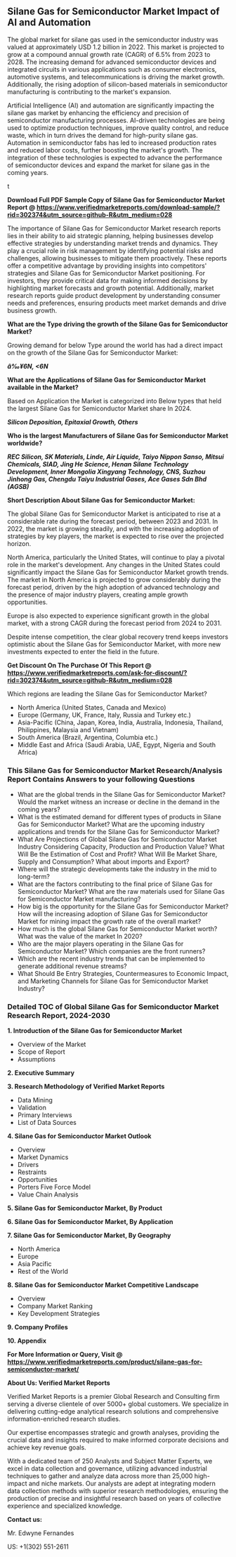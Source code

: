 <h2>Silane Gas for Semiconductor Market Impact of AI and Automation</h2><p>The global market for silane gas used in the semiconductor industry was valued at approximately USD 1.2 billion in 2022. This market is projected to grow at a compound annual growth rate (CAGR) of 6.5% from 2023 to 2028. The increasing demand for advanced semiconductor devices and integrated circuits in various applications such as consumer electronics, automotive systems, and telecommunications is driving the market growth. Additionally, the rising adoption of silicon-based materials in semiconductor manufacturing is contributing to the market's expansion.</p><p>Artificial Intelligence (AI) and automation are significantly impacting the silane gas market by enhancing the efficiency and precision of semiconductor manufacturing processes. AI-driven technologies are being used to optimize production techniques, improve quality control, and reduce waste, which in turn drives the demand for high-purity silane gas. Automation in semiconductor fabs has led to increased production rates and reduced labor costs, further boosting the market's growth. The integration of these technologies is expected to advance the performance of semiconductor devices and expand the market for silane gas in the coming years.</p>t</p><p id="" class=""><strong>Download Full PDF Sample Copy of Silane Gas for Semiconductor Market Report @ <a href="https://www.verifiedmarketreports.com/download-sample/?rid=302374&utm_source=github-R&utm_medium=028" target="_blank">https://www.verifiedmarketreports.com/download-sample/?rid=302374&utm_source=github-R&utm_medium=028</a></strong></p><p>The importance of&nbsp;Silane Gas for Semiconductor Market research reports lies in their ability to aid strategic planning, helping businesses develop effective strategies by understanding market trends and dynamics. They play a crucial role in risk management by identifying potential risks and challenges, allowing businesses to mitigate them proactively. These reports offer a competitive advantage by providing insights into competitors' strategies and Silane Gas for Semiconductor Market positioning. For investors, they provide critical data for making informed decisions by highlighting market forecasts and growth potential. Additionally, market research reports guide product development by understanding consumer needs and preferences, ensuring products meet market demands and drive business growth.</p><p><strong>What are the&nbsp;Type driving the growth of the Silane Gas for Semiconductor Market?</strong></p><p id="" class="">Growing demand for below Type around the world has had a direct impact on the growth of the Silane Gas for Semiconductor Market:</p><em><strong>â‰¥6N, <6N</strong></em></p><strong>What are the&nbsp;Applications&nbsp;of Silane Gas for Semiconductor Market available in the Market?</strong></p><p id="" class="">Based on Application the Market is categorized into Below types that held the largest Silane Gas for Semiconductor Market share In 2024.</p><em><strong>Silicon Deposition, Epitaxial Growth, Others</strong></em></p><strong>Who is the largest Manufacturers of Silane Gas for Semiconductor Market worldwide?</strong></p><p><em><strong>REC Silicon, SK Materials, Linde, Air Liquide, Taiyo Nippon Sanso, Mitsui Chemicals, SIAD, Jing He Science, Henan Silane Technology Development, Inner Mongolia Xingyang Technology, CNS, Suzhou Jinhong Gas, Chengdu Taiyu Industrial Gases, Ace Gases Sdn Bhd (AGSB)</strong></em></p><p id="" class=""><strong>Short Description About Silane Gas for Semiconductor Market:</strong></p><p>The global Silane Gas for Semiconductor Market is anticipated to rise at a considerable rate during the forecast period, between 2023 and 2031. In 2022, the market is growing steadily, and with the increasing adoption of strategies by key players, the market is expected to rise over the projected horizon.</p><p>North America, particularly the United States, will continue to play a pivotal role in the market's development. Any changes in the United States could significantly impact the Silane Gas for Semiconductor Market growth trends. The market in North America is projected to grow considerably during the forecast period, driven by the high adoption of advanced technology and the presence of major industry players, creating ample growth opportunities.</p><p>Europe is also expected to experience significant growth in the global market, with a strong CAGR during the forecast period from 2024 to 2031.</p><p>Despite intense competition, the clear global recovery trend keeps investors optimistic about the Silane Gas for Semiconductor Market, with more new investments expected to enter the field in the future.</p><p id="" class=""><strong>Get Discount On The Purchase Of This Report @ <a href="https://www.verifiedmarketreports.com/ask-for-discount/?rid=302374&utm_source=github-R&utm_medium=028" target="_blank">https://www.verifiedmarketreports.com/ask-for-discount/?rid=302374&utm_source=github-R&utm_medium=028</a></strong></p>Which regions are leading the Silane Gas for Semiconductor Market?</p><ul><li>North America (United States, Canada and Mexico)</li><li>Europe (Germany, UK, France, Italy, Russia and Turkey etc.)</li><li>Asia-Pacific (China, Japan, Korea, India, Australia, Indonesia, Thailand, Philippines, Malaysia and Vietnam)</li><li>South America (Brazil, Argentina, Columbia etc.)</li><li>Middle East and Africa (Saudi Arabia, UAE, Egypt, Nigeria and South Africa)</li></ul><h3 id="" class="">This Silane Gas for Semiconductor Market Research/Analysis Report Contains Answers to your following Questions</h3><ul><li>What are the global trends in the Silane Gas for Semiconductor Market? Would the market witness an increase or decline in the demand in the coming years?</li><li>What is the estimated demand for different types of products in Silane Gas for Semiconductor Market? What are the upcoming industry applications and trends for the Silane Gas for Semiconductor Market?</li><li>What Are Projections of Global Silane Gas for Semiconductor Market Industry Considering Capacity, Production and Production Value? What Will Be the Estimation of Cost and Profit? What Will Be Market Share, Supply and Consumption? What about imports and Export?</li><li>Where will the strategic developments take the industry in the mid to long-term?</li><li>What are the factors contributing to the final price of Silane Gas for Semiconductor Market? What are the raw materials used for Silane Gas for Semiconductor Market manufacturing?</li><li>How big is the opportunity for the Silane Gas for Semiconductor Market? How will the increasing adoption of Silane Gas for Semiconductor Market for mining impact the growth rate of the overall market?</li><li>How much is the global Silane Gas for Semiconductor Market worth? What was the value of the market In 2020?</li><li>Who are the major players operating in the Silane Gas for Semiconductor Market? Which companies are the front runners?</li><li>Which are the recent industry trends that can be implemented to generate additional revenue streams?</li><li>What Should Be Entry Strategies, Countermeasures to Economic Impact, and Marketing Channels for Silane Gas for Semiconductor Market Industry?</li></ul><h3 id="" class="">Detailed TOC of Global Silane Gas for Semiconductor Market Research Report, 2024-2030</h3><p id="" class=""><strong>1. Introduction of the Silane Gas for Semiconductor Market</strong></p><ul><li>Overview of the Market</li><li>Scope of Report</li><li>Assumptions</li></ul><p id="" class=""><strong>2. Executive Summary</strong></p><p id="" class=""><strong>3. Research Methodology of Verified Market Reports</strong></p><ul><li>Data Mining</li><li>Validation</li><li>Primary Interviews</li><li>List of Data Sources</li></ul><p id="" class=""><strong>4. Silane Gas for Semiconductor Market Outlook</strong></p><ul><li>Overview</li><li>Market Dynamics</li><li>Drivers</li><li>Restraints</li><li>Opportunities</li><li>Porters Five Force Model</li><li>Value Chain Analysis</li></ul><p id="" class=""><strong>5. Silane Gas for Semiconductor Market, By Product</strong></p><p id="" class=""><strong>6. Silane Gas for Semiconductor Market, By Application</strong></p><p id="" class=""><strong>7. Silane Gas for Semiconductor Market, By Geography</strong></p><ul><li>North America</li><li>Europe</li><li>Asia Pacific</li><li>Rest of the World</li></ul><p id="" class=""><strong>8. Silane Gas for Semiconductor Market Competitive Landscape</strong></p><ul><li>Overview</li><li>Company Market Ranking</li><li>Key Development Strategies</li></ul><p id="" class=""><strong>9. Company Profiles</strong></p><p id="" class=""><strong>10. Appendix</strong></p><p id="" class=""><strong>For More Information or Query, Visit @ <a href="https://www.verifiedmarketreports.com/product/silane-gas-for-semiconductor-market/" target="_blank">https://www.verifiedmarketreports.com/product/silane-gas-for-semiconductor-market/</a></strong></p><p id="" class=""><strong>About Us: Verified Market Reports</strong></p><p id="" class="">Verified Market Reports is a premier Global Research and Consulting firm serving a diverse clientele of over 5000+ global customers. We specialize in delivering cutting-edge analytical research solutions and comprehensive information-enriched research studies.</p><p id="" class="">Our expertise encompasses strategic and growth analyses, providing the crucial data and insights required to make informed corporate decisions and achieve key revenue goals.</p><p id="" class="">With a dedicated team of 250 Analysts and Subject Matter Experts, we excel in data collection and governance, utilizing advanced industrial techniques to gather and analyze data across more than 25,000 high-impact and niche markets. Our analysts are adept at integrating modern data collection methods with superior research methodologies, ensuring the production of precise and insightful research based on years of collective experience and specialized knowledge.</p><p id="" class=""><strong>Contact us:</strong></p><p id="" class="">Mr. Edwyne Fernandes</p><p id="" class="">US: +1(302) 551-2611</p>